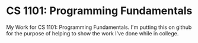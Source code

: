 # CS 1101: Programming Fundamentals
My Work for CS 1101: Programming Fundamentals. I'm putting this on github for the purpose of helping to show the work I've done while in college.